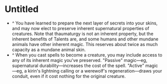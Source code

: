 # Untitled

- ^ You have learned to prepare the next layer of secrets into your skins, and may now elect to preserve inherent supernatural properties of creatures. Note that thaumaturgy is not an inherent property, but the inherent benefits of Talents are, and some humans and other mundane animals have other inherent magic. This reserves about twice as much capacity as a mundane animal skin.
- ^ When you cast spells to become a creature, you may include access to any of its inherent magic you've preserved. "Passive" magic—eg, supernatural durability—increases the cost of the spell. "Active" magic—eg, a kirin's lightning calling or a werewolf's regeneration—draws your conduit, even if it cost nothing for the original creature.